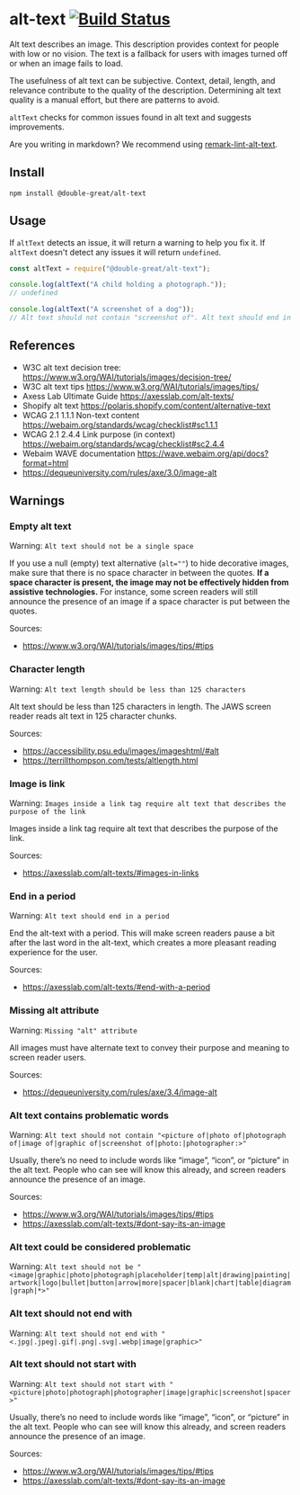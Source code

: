# alt-text [![Build Status](https://travis-ci.com/double-great/alt-text.svg?branch=master)](https://travis-ci.com/double-great/alt-text)

Alt text describes an image. This description provides context for people with low or no vision. The text is a fallback for users with images turned off or when an image fails to load.

The usefulness of alt text can be subjective. Context, detail, length, and relevance contribute to the quality of the description. Determining alt text quality is a manual effort, but there are patterns to avoid.

`altText` checks for common issues found in alt text and suggests improvements.

Are you writing in markdown? We recommend using [remark-lint-alt-text](https://github.com/double-great/remark-lint-alt-text).

## Install

```
npm install @double-great/alt-text
```

## Usage

If `altText` detects an issue, it will return a warning to help you fix it. If `altText` doesn't detect any issues it will return `undefined`.

```js
const altText = require("@double-great/alt-text");

console.log(altText("A child holding a photograph."));
// undefined

console.log(altText("A screenshot of a dog"));
// Alt text should not contain "screenshot of". Alt text should end in a period.
```

## References

- W3C alt text decision tree: https://www.w3.org/WAI/tutorials/images/decision-tree/
- W3C alt text tips https://www.w3.org/WAI/tutorials/images/tips/
- Axess Lab Ultimate Guide https://axesslab.com/alt-texts/
- Shopify alt text https://polaris.shopify.com/content/alternative-text
- WCAG 2.1 1.1.1 Non-text content https://webaim.org/standards/wcag/checklist#sc1.1.1
- WCAG 2.1 2.4.4 Link purpose (in context) https://webaim.org/standards/wcag/checklist#sc2.4.4
- Webaim WAVE documentation https://wave.webaim.org/api/docs?format=html
- https://dequeuniversity.com/rules/axe/3.0/image-alt

## Warnings

<!-- this section is generated on commit !-->

### Empty alt text

Warning: `Alt text should not be a single space`

If you use a null (empty) text alternative (`alt=""`) to hide decorative images, make sure that there is no space character in between the quotes. **If a space character is present, the image may not be effectively hidden from assistive technologies.** For instance, some screen readers will still announce the presence of an image if a space character is put between the quotes.

Sources:

- <https://www.w3.org/WAI/tutorials/images/tips/#tips>

### Character length

Warning: `Alt text length should be less than 125 characters`

Alt text should be less than 125 characters in length. The JAWS screen reader reads alt text in 125 character chunks.

Sources:

- <https://accessibility.psu.edu/images/imageshtml/#alt>
- <https://terrillthompson.com/tests/altlength.html>

### Image is link

Warning: `Images inside a link tag require alt text that describes the purpose of the link`

Images inside a link tag require alt text that describes the purpose of the link.

Sources:

- <https://axesslab.com/alt-texts/#images-in-links>

### End in a period

Warning: `Alt text should end in a period`

End the alt-text with a period. This will make screen readers pause a bit after the last word in the alt-text, which creates a more pleasant reading experience for the user.

Sources:

- <https://axesslab.com/alt-texts/#end-with-a-period>

### Missing alt attribute

Warning: `Missing "alt" attribute`

All images must have alternate text to convey their purpose and meaning to screen reader users.

Sources:

- <https://dequeuniversity.com/rules/axe/3.4/image-alt>

### Alt text contains problematic words

Warning: `Alt text should not contain "<picture of|photo of|photograph of|image of|graphic of|screenshot of|photo:|photographer:>"`

Usually, there’s no need to include words like “image”, “icon”, or “picture” in the alt text. People who can see will know this already, and screen readers announce the presence of an image.

Sources:

- <https://www.w3.org/WAI/tutorials/images/tips/#tips>
- <https://axesslab.com/alt-texts/#dont-say-its-an-image>

### Alt text could be considered problematic

Warning: `Alt text should not be "<image|graphic|photo|photograph|placeholder|temp|alt|drawing|painting|artwork|logo|bullet|button|arrow|more|spacer|blank|chart|table|diagram|graph|*>"`

### Alt text should not end with

Warning: `Alt text should not end with "<.jpg|.jpeg|.gif|.png|.svg|.webp|image|graphic>"`

### Alt text should not start with

Warning: `Alt text should not start with "<picture|photo|photograph|photographer|image|graphic|screenshot|spacer>"`

Usually, there’s no need to include words like “image”, “icon”, or “picture” in the alt text. People who can see will know this already, and screen readers announce the presence of an image.

Sources:

- <https://www.w3.org/WAI/tutorials/images/tips/#tips>
- <https://axesslab.com/alt-texts/#dont-say-its-an-image>
